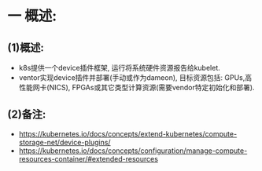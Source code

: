 # 一 概述:
## (1)概述:
- k8s提供一个device插件框架, 运行将系统硬件资源报告给kubelet.
- ventor实现device插件并部署(手动或作为dameon), 目标资源包括: GPUs,高性能网卡(NICS), FPGAs或其它类型计算资源(需要vendor特定初始化和部署).

## (2)备注:
- https://kubernetes.io/docs/concepts/extend-kubernetes/compute-storage-net/device-plugins/
- https://kubernetes.io/docs/concepts/configuration/manage-compute-resources-container/#extended-resources
